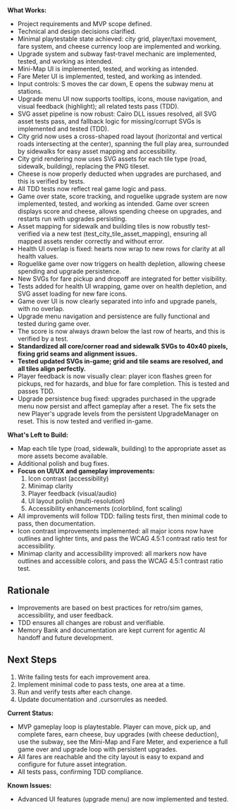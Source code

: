 **What Works:**  
- Project requirements and MVP scope defined.
- Technical and design decisions clarified.
- Minimal playtestable state achieved: city grid, player/taxi movement, fare system, and cheese currency loop are implemented and working.
- Upgrade system and subway fast-travel mechanic are implemented, tested, and working as intended.
- Mini-Map UI is implemented, tested, and working as intended.
- Fare Meter UI is implemented, tested, and working as intended.
- Input controls: S moves the car down, E opens the subway menu at stations.
- Upgrade menu UI now supports tooltips, icons, mouse navigation, and visual feedback (highlight); all related tests pass (TDD).
- SVG asset pipeline is now robust: Cairo DLL issues resolved, all SVG asset tests pass, and fallback logic for missing/corrupt SVGs is implemented and tested (TDD).
- City grid now uses a cross-shaped road layout (horizontal and vertical roads intersecting at the center), spanning the full play area, surrounded by sidewalks for easy asset mapping and accessibility.
- City grid rendering now uses SVG assets for each tile type (road, sidewalk, building), replacing the PNG tileset.
- Cheese is now properly deducted when upgrades are purchased, and this is verified by tests.
- All TDD tests now reflect real game logic and pass.
- Game over state, score tracking, and roguelike upgrade system are now implemented, tested, and working as intended. Game over screen displays score and cheese, allows spending cheese on upgrades, and restarts run with upgrades persisting.
- Asset mapping for sidewalk and building tiles is now robustly test-verified via a new test (test_city_tile_asset_mapping), ensuring all mapped assets render correctly and without error.
- Health UI overlap is fixed: hearts now wrap to new rows for clarity at all health values.
- Roguelike game over now triggers on health depletion, allowing cheese spending and upgrade persistence.
- New SVGs for fare pickup and dropoff are integrated for better visibility.
- Tests added for health UI wrapping, game over on health depletion, and SVG asset loading for new fare icons.
- Game over UI is now clearly separated into info and upgrade panels, with no overlap.
- Upgrade menu navigation and persistence are fully functional and tested during game over.
- The score is now always drawn below the last row of hearts, and this is verified by a test.
- **Standardized all core/corner road and sidewalk SVGs to 40x40 pixels, fixing grid seams and alignment issues.**
- **Tested updated SVGs in-game; grid and tile seams are resolved, and all tiles align perfectly.**
- Player feedback is now visually clear: player icon flashes green for pickups, red for hazards, and blue for fare completion. This is tested and passes TDD.
- Upgrade persistence bug fixed: upgrades purchased in the upgrade menu now persist and affect gameplay after a reset. The fix sets the new Player's upgrade levels from the persistent UpgradeManager on reset. This is now tested and verified in-game.

**What's Left to Build:**  
- Map each tile type (road, sidewalk, building) to the appropriate asset as more assets become available.
- Additional polish and bug fixes.
- **Focus on UI/UX and gameplay improvements:**
  1. Icon contrast (accessibility)
  2. Minimap clarity
  3. Player feedback (visual/audio)
  4. UI layout polish (multi-resolution)
  5. Accessibility enhancements (colorblind, font scaling)
- All improvements will follow TDD: failing tests first, then minimal code to pass, then documentation.
- Icon contrast improvements implemented: all major icons now have outlines and lighter tints, and pass the WCAG 4.5:1 contrast ratio test for accessibility.
- Minimap clarity and accessibility improved: all markers now have outlines and accessible colors, and pass the WCAG 4.5:1 contrast ratio test.

## Rationale
- Improvements are based on best practices for retro/sim games, accessibility, and user feedback.
- TDD ensures all changes are robust and verifiable.
- Memory Bank and documentation are kept current for agentic AI handoff and future development.

## Next Steps
1. Write failing tests for each improvement area.
2. Implement minimal code to pass tests, one area at a time.
3. Run and verify tests after each change.
4. Update documentation and .cursorrules as needed.

**Current Status:**  
- MVP gameplay loop is playtestable. Player can move, pick up, and complete fares, earn cheese, buy upgrades (with cheese deduction), use the subway, see the Mini-Map and Fare Meter, and experience a full game over and upgrade loop with persistent upgrades.
- All fares are reachable and the city layout is easy to expand and configure for future asset integration.
- All tests pass, confirming TDD compliance.

**Known Issues:**  
- Advanced UI features (upgrade menu) are now implemented and tested. 